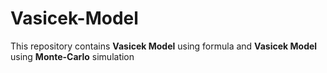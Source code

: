 # Vasicek-Model

This repository contains **Vasicek Model** using formula and **Vasicek Model** using **Monte-Carlo** simulation
